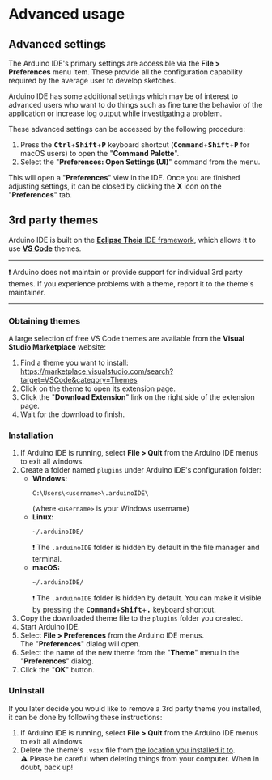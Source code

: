 # Advanced usage

## Advanced settings

The Arduino IDE's primary settings are accessible via the **File > Preferences** menu item. These provide all the configuration capability required by the average user to develop sketches.

Arduino IDE has some additional settings which may be of interest to advanced users who want to do things such as fine tune the behavior of the application or increase log output while investigating a problem.

These advanced settings can be accessed by the following procedure:

1. Press the <kbd>**Ctrl**</kbd>+<kbd>**Shift**</kbd>+<kbd>**P**</kbd> keyboard shortcut (<kbd>**Command**</kbd>+<kbd>**Shift**</kbd>+<kbd>**P**</kbd> for macOS users) to open the "**Command Palette**".
1. Select the "**Preferences: Open Settings (UI)**" command from the menu.

This will open a "**Preferences**" view in the IDE. Once you are finished adjusting settings, it can be closed by clicking the **X** icon on the "**Preferences**" tab.

## 3rd party themes

Arduino IDE is built on the [**Eclipse Theia** IDE framework](https://theia-ide.org/), which allows it to use [**VS Code**](https://code.visualstudio.com/) themes.

---

❗ Arduino does not maintain or provide support for individual 3rd party themes. If you experience problems with a theme, report it to the theme's maintainer.

---

### Obtaining themes

A large selection of free VS Code themes are available from the **Visual Studio Marketplace** website:

1. Find a theme you want to install: <br />
   https://marketplace.visualstudio.com/search?target=VSCode&category=Themes
1. Click on the theme to open its extension page.
1. Click the "**Download Extension**" link on the right side of the extension page.
1. Wait for the download to finish.

### Installation

1. If Arduino IDE is running, select **File > Quit** from the Arduino IDE menus to exit all windows.
1. Create a folder named `plugins` under Arduino IDE's configuration folder:
   - **Windows:**
     ```text
     C:\Users\<username>\.arduinoIDE\
     ```
     (where `<username>` is your Windows username)
   - **Linux:**
     ```text
     ~/.arduinoIDE/
     ```
     ❗ The `.arduinoIDE` folder is hidden by default in the file manager and terminal.
   - **macOS:**
     ```text
     ~/.arduinoIDE/
     ```
     ❗ The `.arduinoIDE` folder is hidden by default. You can make it visible by pressing the <kbd>**Command**</kbd>+<kbd>**Shift**</kbd>+<kbd>**.**</kbd> keyboard shortcut.
1. Copy the downloaded theme file to the `plugins` folder you created.
1. Start Arduino IDE.
1. Select **File > Preferences** from the Arduino IDE menus. <br />
   The "**Preferences**" dialog will open.
1. Select the name of the new theme from the "**Theme**" menu in the "**Preferences**" dialog.
1. Click the "**OK**" button.

### Uninstall

If you later decide you would like to remove a 3rd party theme you installed, it can be done by following these instructions:

1. If Arduino IDE is running, select **File > Quit** from the Arduino IDE menus to exit all windows.
1. Delete the theme's `.vsix` file from [the location you installed it to](#installation). <br />
   ⚠ Please be careful when deleting things from your computer. When in doubt, back up!
